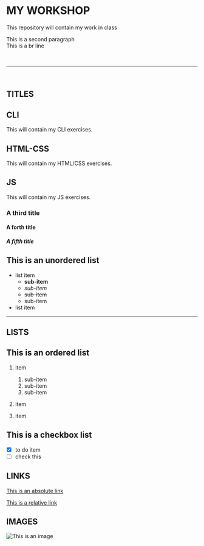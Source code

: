 # MY WORKSHOP
This repository will contain my work in class

This is a second paragraph<br>
This is a br line

<br>
<hr>
<br>

## TITLES

## CLI
This will contain my CLI exercises.

## HTML-CSS
This will contain my HTML/CSS exercises.

## JS
This will contain my JS exercises.

### A third title

#### A forth title 

##### A fifth title

## This is an unordered list 
- list item
  - **sub-item**
  - *sub-item*
  - ~~sub-item~~
  - sub-item
- list item

---
## LISTS
## This is an ordered list 
1. item
    1. sub-item
    2. sub-item
    3. sub-item

2. item
3. item

## This is a checkbox list
- [x] to do item
- [ ] check this

## LINKS

[This is an absolute link](https://github.com/sedasakarya/dev-blog)

[This is a relative link](HTML-CSS/index.html)

## IMAGES 

![This is an image](https://www.sciencenews.org/wp-content/uploads/2019/01/013019_JR_panda-diet_feat.jpg)

